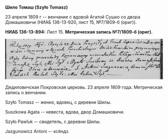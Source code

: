 **Шило Томаш (Szyło Tomasz)**

23 апреля 1809 г -- венчание с вдовой Агатой Сушко со двора Домашковичи
(НИАБ 136-13-920, лист 15, №7/1809-б (ориг)).

**НИАБ 136-13-894:** Лист 15. **Метрическая запись №7/1809-б (ориг).**

![](./media/6e6f692978138a94ce33a8779cb3998882787d90.png)

Дедиловичская Покровская церковь. 23 апреля 1809 года. Метрическая
запись о венчании.

Szyło Tomasz -- жених, вдовец, с деревни Шилы.

Suszkowa Agata -- невеста, вдова, двор Домашковичи.

Szyło Pawluk -- свидетель, с деревни Шилы.

Jazgunowicz Antoni -- ксёндз.
